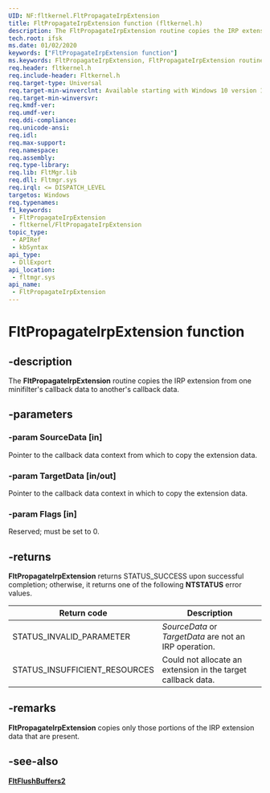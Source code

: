 ```yaml
---
UID: NF:fltkernel.FltPropagateIrpExtension
title: FltPropagateIrpExtension function (fltkernel.h)
description: The FltPropagateIrpExtension routine copies the IRP extension from one minifilter's callback data to another's callback data.
tech.root: ifsk
ms.date: 01/02/2020
keywords: ["FltPropagateIrpExtension function"]
ms.keywords: FltPropagateIrpExtension, FltPropagateIrpExtension routine, fltkernel/FltPropagateIrpExtension
req.header: fltkernel.h
req.include-header: Fltkernel.h
req.target-type: Universal
req.target-min-winverclnt: Available starting with Windows 10 version 1607.
req.target-min-winversvr: 
req.kmdf-ver: 
req.umdf-ver: 
req.ddi-compliance: 
req.unicode-ansi: 
req.idl: 
req.max-support: 
req.namespace: 
req.assembly: 
req.type-library: 
req.lib: FltMgr.lib
req.dll: Fltmgr.sys
req.irql: <= DISPATCH_LEVEL
targetos: Windows
req.typenames: 
f1_keywords:
 - FltPropagateIrpExtension
 - fltkernel/FltPropagateIrpExtension
topic_type:
 - APIRef
 - kbSyntax
api_type:
 - DllExport
api_location:
 - fltmgr.sys
api_name:
 - FltPropagateIrpExtension
---
```


# FltPropagateIrpExtension function


## -description

The **FltPropagateIrpExtension** routine copies the IRP extension from one minifilter's callback data to another's callback data.

## -parameters

### -param SourceData [in]


Pointer to the callback data context from which to copy the extension data.

### -param TargetData [in/out]


Pointer to the callback data context in which to copy the extension data.

### -param Flags [in]


Reserved; must be set to 0.

## -returns

**FltPropagateIrpExtension** returns STATUS_SUCCESS upon successful completion; otherwise, it returns one of the following **NTSTATUS** error values.

| Return code | Description |
| ----------- | ----------- |
| STATUS_INVALID_PARAMETER | *SourceData* or *TargetData* are not an IRP operation. |
| STATUS_INSUFFICIENT_RESOURCES | Could not allocate an extension in the target callback data. |

## -remarks

**FltPropagateIrpExtension** copies only those portions of the IRP extension data that are present.

## -see-also

[**FltFlushBuffers2**](./nf-fltkernel-fltflushbuffers2.md)
